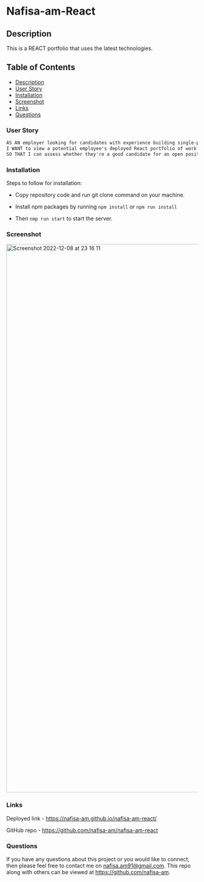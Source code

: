 # Nafisa-am-React

## Description

This is a REACT portfolio that uses the latest technologies.

## Table of Contents

- [Description](#description)
- [User Story](#user-story)
- [Installation](#installation)
- [Screenshot](#screenshot)
- [Links](#links)
- [Questions](#questions)

### User Story

```md
AS AN employer looking for candidates with experience building single-page applications
I WANT to view a potential employee's deployed React portfolio of work samples
SO THAT I can assess whether they're a good candidate for an open position.
```

### Installation

Steps to follow for installation:

- Copy repository code and run git clone command on your machine.

- Install npm packages by running `npm install` or `npm run install`

- Then `nmp run start` to start the server.

### Screenshot

<img width="1440" alt="Screenshot 2022-12-08 at 23 16 11" src="https://user-images.githubusercontent.com/108237958/206587836-ca405f64-7f8b-48c0-962a-42fdc02b6724.png">

### Links

Deployed link - https://nafisa-am.github.io/nafisa-am-react/

GitHub repo - https://github.com/nafisa-am/nafisa-am-react

### Questions

If you have any questions about this project or you would like to connect, then please feel free to contact me on nafisa.am91@gmail.com. This repo along with others can be viewed at https://github.com/nafisa-am.
